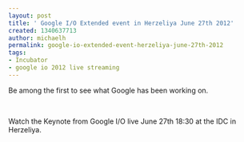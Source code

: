 ```yaml
---
layout: post
title: ' Google I/O Extended event in Herzeliya June 27th 2012'
created: 1340637713
author: michaelh
permalink: google-io-extended-event-herzeliya-june-27th-2012
tags:
- Incubator
- google io 2012 live streaming
---
```

<p>Be among the first to see what Google has been working on.</p>
<p>&nbsp;</p>
<p>Watch the Keynote from Google I/O live June 27th 18:30 at the IDC&nbsp;in Herzeliya.</p>
<p>&nbsp;</p>
